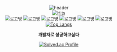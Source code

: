 <div align=center background-color:black width:1000px>

![header](https://capsule-render.vercel.app/api?type=waving&color=auto&height=400&section=header&text=Hello!&fontSize=90)<br>
[![Hits](https://hits.seeyoufarm.com/api/count/incr/badge.svg?url=https%3A%2F%2Fgithub.com%2Fjohyunsoo33%2FJHS&count_bg=%2379C83D&title_bg=%23555555&icon=ifood.svg&icon_color=%23E7E7E7&title=%EB%B0%A9%EB%AC%B8%ED%9A%9F%EC%88%98&edge_flat=false)](https://hits.seeyoufarm.com) <br>
![로고명](https://img.shields.io/badge/JAVA%20SCRIPT-F7DF1E.svg?&style=for-the-badge&logo=javascript&logoColor=black)
![로고명](https://img.shields.io/badge/HTML5-E34F26.svg?&style=for-the-badge&logo=html5&logoColor=white)
![로고명](https://img.shields.io/badge/CSS3-1572B6.svg?&style=for-the-badge&logo=css3&logoColor=#1572B6)
![로고명](https://img.shields.io/badge/ECLIPSE%20IDE-2C2255.svg?&style=for-the-badge&logo=eclipseide&logoColor=#2C2255)
![로고명](https://img.shields.io/badge/Android%20Studiod-3DDC84.svg?&style=for-the-badge&logo=androidstudio&logoColor=white)
![로고명](https://img.shields.io/badge/Unity-black.svg?&style=for-the-badge&logo=unity&logoColor=FFFFFF)<br>
[![Top Langs](https://github-readme-stats.vercel.app/api/top-langs/?username=johyunsoo33)](https://github.com/johyunsoo33/github-readme-stats)

<b>개발자로 성공하고싶다</b>

[![Solved.ac Profile](http://mazassumnida.wtf/api/v2/generate_badge?boj=johyunsoo33)](https://solved.ac/johyunsoo33/)
</div>
